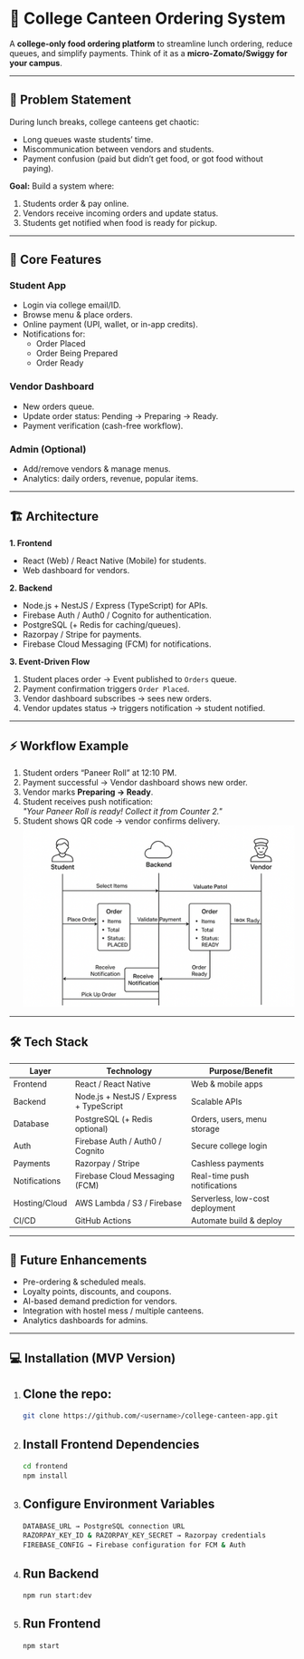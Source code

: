 # 🍴 College Canteen Ordering System

A **college-only food ordering platform** to streamline lunch ordering, reduce queues, and simplify payments. Think of it as a **micro-Zomato/Swiggy for your campus**.

---

## 🎯 Problem Statement

During lunch breaks, college canteens get chaotic:

- Long queues waste students’ time.
- Miscommunication between vendors and students.
- Payment confusion (paid but didn’t get food, or got food without paying).

**Goal:** Build a system where:

1. Students order & pay online.
2. Vendors receive incoming orders and update status.
3. Students get notified when food is ready for pickup.

---

## 🔑 Core Features

### Student App
- Login via college email/ID.
- Browse menu & place orders.
- Online payment (UPI, wallet, or in-app credits).
- Notifications for:
  - Order Placed
  - Order Being Prepared
  - Order Ready

### Vendor Dashboard
- New orders queue.
- Update order status: Pending → Preparing → Ready.
- Payment verification (cash-free workflow).

### Admin (Optional)
- Add/remove vendors & manage menus.
- Analytics: daily orders, revenue, popular items.

---

## 🏗️ Architecture

**1. Frontend**  
- React (Web) / React Native (Mobile) for students.  
- Web dashboard for vendors.

**2. Backend**  
- Node.js + NestJS / Express (TypeScript) for APIs.  
- Firebase Auth / Auth0 / Cognito for authentication.  
- PostgreSQL (+ Redis for caching/queues).  
- Razorpay / Stripe for payments.  
- Firebase Cloud Messaging (FCM) for notifications.

**3. Event-Driven Flow**
1. Student places order → Event published to `Orders` queue.
2. Payment confirmation triggers `Order Placed`.
3. Vendor dashboard subscribes → sees new orders.
4. Vendor updates status → triggers notification → student notified.

---

## ⚡ Workflow Example

1. Student orders “Paneer Roll” at 12:10 PM.
2. Payment successful → Vendor dashboard shows new order.
3. Vendor marks **Preparing → Ready**.
4. Student receives push notification:  
   *"Your Paneer Roll is ready! Collect it from Counter 2."*
5. Student shows QR code → vendor confirms delivery.
![Alt text](assets/workflow.png)
---

## 🛠️ Tech Stack

| Layer          | Technology                                     | Purpose/Benefit |
|----------------|-----------------------------------------------|----------------|
| Frontend       | React / React Native                           | Web & mobile apps |
| Backend        | Node.js + NestJS / Express + TypeScript       | Scalable APIs |
| Database       | PostgreSQL (+ Redis optional)                  | Orders, users, menu storage |
| Auth           | Firebase Auth / Auth0 / Cognito               | Secure college login |
| Payments       | Razorpay / Stripe                             | Cashless payments |
| Notifications  | Firebase Cloud Messaging (FCM)                | Real-time push notifications |
| Hosting/Cloud  | AWS Lambda / S3 / Firebase                     | Serverless, low-cost deployment |
| CI/CD          | GitHub Actions                                | Automate build & deploy |

---

## 🚀 Future Enhancements
- Pre-ordering & scheduled meals.
- Loyalty points, discounts, and coupons.
- AI-based demand prediction for vendors.
- Integration with hostel mess / multiple canteens.
- Analytics dashboards for admins.

---

## 💻 Installation (MVP Version)

1. ## Clone the repo:  
   ```bash
   git clone https://github.com/<username>/college-canteen-app.git
2. ## Install Frontend Dependencies
   ```bash
   cd frontend
   npm install
3. ## Configure Environment Variables
   ```bash
   DATABASE_URL → PostgreSQL connection URL
   RAZORPAY_KEY_ID & RAZORPAY_KEY_SECRET → Razorpay credentials
   FIREBASE_CONFIG → Firebase configuration for FCM & Auth
4. ## Run Backend
   ```bash
   npm run start:dev
5. ## Run Frontend
   ```bash
   npm start


